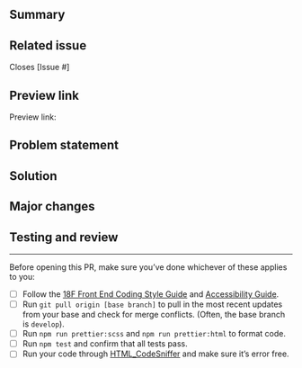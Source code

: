 <!---
Welcome! Thank you for contributing to the U.S. Web Design System. Your contributions are vital to our success and we are glad you're here.

Please keep in mind:
- This pull request (PR) template exists to help speed up integration. The USWDS Core team reviews and approves every PR before merging it into the public code base, so the better we understand the problem and solution, the sooner we can merge this change. The point here is: clear explanations matter!
- You can see examples of successful PRs that meet our criteria by ... [TK?]
- It can be helpful to annotate code changes with GitHub comments.
- You can erase any part of this template that doesn't apply to your pull request (including these instructions!).

If you get stuck, you can find more information about contributing in [contributing.md](https://github.com/uswds/uswds/blob/develop/CONTRIBUTING.md) or you can reach out to us directly at uswds@gsa.gov.
 -->

<!---
Step 1
Title this PR with the following format:
USWDS - [Package]: [Brief statement describing what this pull request solves]
eg: "USWDS - Button: Increase font size"
 -->

## Summary
<!--
Provide a one or two sentence summary of the update that can be used in the changelog.

A successful summary is written in the past tense and includes:
1. A benefit statement
2. A description of the update.
See the [USWDS release notes](https://github.com/uswds/uswds/releases for examples.
-->

## Related issue
<!--
Every pull request should resolve an open issue.
If no open issue exists, you can open one here: https://github.com/uswds/uswds/issues/new/choose.
-->

Closes [Issue #]

## Preview link
<!-- If available, provide a link to a demo of the solution in action. -->

Preview link:

## Problem statement
<!--
Summarize the problem this PR solves in a clear and concise statement.

A successful problem statement conveys:
1. The desired state,
2. The actual state, and
3. Consequences of the current state (who does this affect and to what degree?)
-->

## Solution
<!--
Provide a summary of the solution this PR offers.

It can be helpful if we understand:
1. What the solution is,
2. Why this approach was chosen,
3. How you implemented the change, and
4. Possible limitations of this approach and alternate solution paths.
-->

## Major changes
<!-- For complex PRs, create a list of the significant updates made. -->

## Testing and review
<!--
1. Describe the tests that you ran to verify your changes.
2. Provide instructions to reproduce these tests.
3. Clarify the type of feedback you are looking for at this phase.
-->

---

Before opening this PR, make sure you’ve done whichever of these applies to you:

- [ ] Follow the [18F Front End Coding Style Guide](https://pages.18f.gov/frontend/) and [Accessibility Guide](https://pages.18f.gov/accessibility/checklist/).
- [ ] Run `git pull origin [base branch]` to pull in the most recent updates from your base and check for merge conflicts. (Often, the base branch is `develop`).
- [ ] Run `npm run prettier:scss` and `npm run prettier:html` to format code.
- [ ] Run `npm test` and confirm that all tests pass.
- [ ] Run your code through [HTML_CodeSniffer](http://squizlabs.github.io/HTML_CodeSniffer/) and make sure it’s error free.
